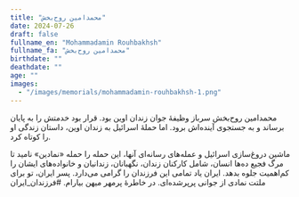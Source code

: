 ```yaml
---
title: "محمدامین روح‌بخش"
date: 2024-07-26
draft: false
fullname_en: "Mohammadamin Rouhbakhsh"
fullname_fa: "محمدامین روح‌بخش"
birthdate: ""
deathdate: ""
age: ""
images:
  - "/images/memorials/mohammadamin-rouhbakhsh-1.png"
---
```


محمدامین روح‌بخش سرباز وظیفۀ جوان زندان اوین بود. قرار بود خدمتش را به پایان برساند و به جستجوی آینده‌اش برود. اما حملۀ اسرائیل به زندان اوین، داستان زندگی او را کوتاه کرد. 

ماشین دروغ‌سازی‌ اسرائیل و عمله‌های رسانه‌ای آنها، این حمله را حمله «نمادین» نامید تا مرگ فجیع ده‌ها انسان، شامل کارکنان زندان، نگهبانان، زندانیان و خانواده‌های ایشان را کم‌اهمیت جلوه بدهد.
 ایران یاد تمامی این فرزندان را گرامی می‌دارد. 
پسر ایران، تو برای ملتت نمادی از جوانی پرپرشده‌ای. در خاطرۀ پرمهر میهن بیارام. 
#فرزندان_ایران